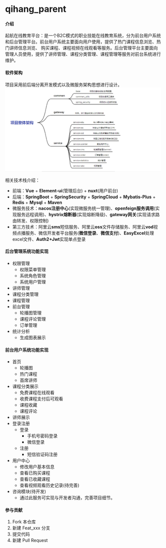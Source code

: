 # qihang_parent

#### 介绍
起航在线教育平台：是一个B2C模式的职业技能在线教育系统，分为前台用户系统和后台管理平台。前台用户系统主要面向用户使用，提供了热门课程信息浏览、热门讲师信息浏览、
                购买课程、课程视频在线观看等服务。后台管理平台主要面向管理人员使用，提供了讲师管理、课程分类管理、课程管理等服务对前台系统进行维护。

#### 软件架构
项目采用前后端分离开发模式以及微服务架构思想进行设计。
![输入图片说明](整体架构图.png)

相关技术栈介绍：
- 前端：**Vue** + **Element-ui**(管理后台) + **nuxt**(用户前台)
- 后端：**SpringBoot** + **SpringSecurity** + **SpringCloud** + **Mybatis-Plus** + **Redis** + **Mysql** + **Maven**
- 微服务技术：**nacos注册中心**(实现微服务统一管理)、**openfeign服务调用**(实现服务远程调用)、**hystrix熔断器**(实现熔断降级)、**gateway网关**(实现请求路由转发、权限控制)
- 第三方技术：阿里云**sms**短信服务、阿里云**oss**文件存储服务、阿里云**vod**视频点播服务、微信开发者平台服务(**微信登录**、**微信支付**)、**EasyExcel**处理excel文件、**Auth2+Jwt**实现单点登录


#### 后台管理系统功能实现

- 权限管理
    - 权限菜单管理
    - 系统角色管理
    - 系统用户管理
- 讲师管理
- 课程分类管理
- 课程管理
- 前台管理
    - 轮播图管理
    - 课程评论管理
    - 订单管理
- 统计分析
    - 生成图表展示


#### 前台用户系统功能实现

- 首页
    - 轮播图
    - 热门课程
    - 首席讲师
- 课程分类展示
    - 免费课程在线观看
    - 收费课程支付后可观看
    - 课程收藏
    - 课程评论
- 讲师展示
- 登录注册
    - 登录
        - 手机号密码登录
        - 微信登录
    - 注册
        - 短信验证码注册
- 用户中心
    - 修改用户基本信息
    - 查看已购买课程
    - 查看已收藏课程
    - 查看视频观看历史记录(待完善)
- 咨询模块(待开发)
    - 通过此服务可实现与开发者沟通，完善项目细节。

#### 参与贡献

1.  Fork 本仓库
2.  新建 Feat_xxx 分支
3.  提交代码
4.  新建 Pull Request
